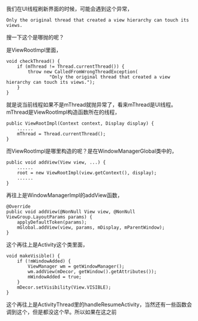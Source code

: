 

我们在UI线程刷新界面的时候，可能会遇到这个异常，

```
Only the original thread that created a view hierarchy can touch its views.
```

搜一下这个是哪抛的呢？

是ViewRootImpl里面，

```
void checkThread() {
    if (mThread != Thread.currentThread()) {
        throw new CalledFromWrongThreadException(
                "Only the original thread that created a view hierarchy can touch its views.");
    }
}
```

就是说当前线程如果不是mThread就抛异常了，看来mThread是UI线程。mThread是ViewRootImpl构造函数所在的线程，

```
public ViewRootImpl(Context context, Display display) {
    ......
    mThread = Thread.currentThread();
}
```

而ViewRootImpl是哪里构造的呢？是在WindowManagerGlobal类中的，

```
public void addView(View view, ...) {
    ......
    root = new ViewRootImpl(view.getContext(), display);
    ......
}
```

再往上是WindowManagerImpl的addView函数，

```
@Override
public void addView(@NonNull View view, @NonNull ViewGroup.LayoutParams params) {
    applyDefaultToken(params);
    mGlobal.addView(view, params, mDisplay, mParentWindow);
}
```

这个再往上是Activity这个类里面，

```
void makeVisible() {
    if (!mWindowAdded) {
        ViewManager wm = getWindowManager();
        wm.addView(mDecor, getWindow().getAttributes());
        mWindowAdded = true;
    }
    mDecor.setVisibility(View.VISIBLE);
}
```

这个再往上是ActivityThread里的handleResumeActivity，当然还有一些函数会调到这个，但是都没这个早。所以如果在这之前
